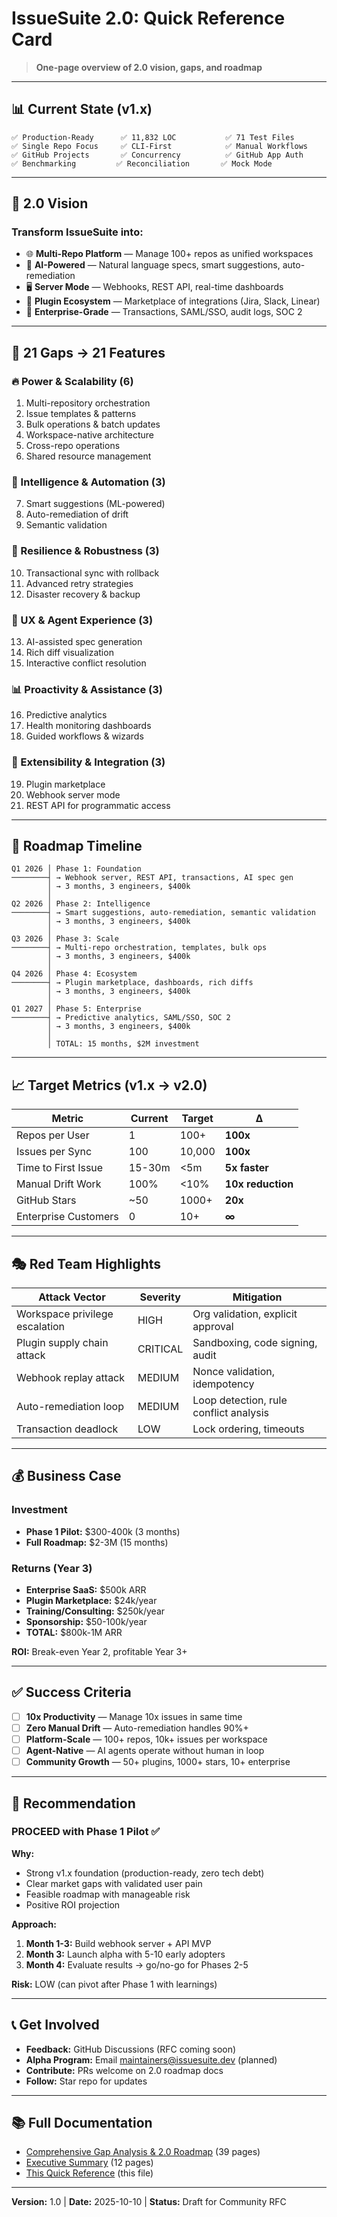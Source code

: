 # IssueSuite 2.0: Quick Reference Card

> **One-page overview of 2.0 vision, gaps, and roadmap**

---

## 📊 Current State (v1.x)

```
✅ Production-Ready      ✅ 11,832 LOC           ✅ 71 Test Files
✅ Single Repo Focus     ✅ CLI-First            ✅ Manual Workflows
✅ GitHub Projects       ✅ Concurrency          ✅ GitHub App Auth
✅ Benchmarking         ✅ Reconciliation       ✅ Mock Mode
```

---

## 🚀 2.0 Vision

### Transform IssueSuite into:

- 🌐 **Multi-Repo Platform** — Manage 100+ repos as unified workspaces
- 🤖 **AI-Powered** — Natural language specs, smart suggestions, auto-remediation
- 🖥️ **Server Mode** — Webhooks, REST API, real-time dashboards
- 🔌 **Plugin Ecosystem** — Marketplace of integrations (Jira, Slack, Linear)
- 🏢 **Enterprise-Grade** — Transactions, SAML/SSO, audit logs, SOC 2

---

## 🎯 21 Gaps → 21 Features

### 🔥 Power & Scalability (6)

1. Multi-repository orchestration
2. Issue templates & patterns
3. Bulk operations & batch updates
4. Workspace-native architecture
5. Cross-repo operations
6. Shared resource management

### 🧠 Intelligence & Automation (3)

7. Smart suggestions (ML-powered)
8. Auto-remediation of drift
9. Semantic validation

### 💪 Resilience & Robustness (3)

10. Transactional sync with rollback
11. Advanced retry strategies
12. Disaster recovery & backup

### 🤝 UX & Agent Experience (3)

13. AI-assisted spec generation
14. Rich diff visualization
15. Interactive conflict resolution

### 📊 Proactivity & Assistance (3)

16. Predictive analytics
17. Health monitoring dashboards
18. Guided workflows & wizards

### 🔌 Extensibility & Integration (3)

19. Plugin marketplace
20. Webhook server mode
21. REST API for programmatic access

---

## 📅 Roadmap Timeline

```
Q1 2026 │ Phase 1: Foundation
────────┤ → Webhook server, REST API, transactions, AI spec gen
        │ → 3 months, 3 engineers, $400k
        │
Q2 2026 │ Phase 2: Intelligence
────────┤ → Smart suggestions, auto-remediation, semantic validation
        │ → 3 months, 3 engineers, $400k
        │
Q3 2026 │ Phase 3: Scale
────────┤ → Multi-repo orchestration, templates, bulk ops
        │ → 3 months, 3 engineers, $400k
        │
Q4 2026 │ Phase 4: Ecosystem
────────┤ → Plugin marketplace, dashboards, rich diffs
        │ → 3 months, 3 engineers, $400k
        │
Q1 2027 │ Phase 5: Enterprise
────────┤ → Predictive analytics, SAML/SSO, SOC 2
        │ → 3 months, 3 engineers, $400k
        │
        │ TOTAL: 15 months, $2M investment
```

---

## 📈 Target Metrics (v1.x → v2.0)

| Metric               | Current | Target | Δ                 |
| -------------------- | ------- | ------ | ----------------- |
| Repos per User       | 1       | 100+   | **100x**          |
| Issues per Sync      | 100     | 10,000 | **100x**          |
| Time to First Issue  | 15-30m  | <5m    | **5x faster**     |
| Manual Drift Work    | 100%    | <10%   | **10x reduction** |
| GitHub Stars         | ~50     | 1000+  | **20x**           |
| Enterprise Customers | 0       | 10+    | **∞**             |

---

## 🎭 Red Team Highlights

| Attack Vector                  | Severity | Mitigation                             |
| ------------------------------ | -------- | -------------------------------------- |
| Workspace privilege escalation | HIGH     | Org validation, explicit approval      |
| Plugin supply chain attack     | CRITICAL | Sandboxing, code signing, audit        |
| Webhook replay attack          | MEDIUM   | Nonce validation, idempotency          |
| Auto-remediation loop          | MEDIUM   | Loop detection, rule conflict analysis |
| Transaction deadlock           | LOW      | Lock ordering, timeouts                |

---

## 💰 Business Case

### Investment

- **Phase 1 Pilot:** $300-400k (3 months)
- **Full Roadmap:** $2-3M (15 months)

### Returns (Year 3)

- **Enterprise SaaS:** $500k ARR
- **Plugin Marketplace:** $24k/year
- **Training/Consulting:** $250k/year
- **Sponsorship:** $50-100k/year
- **TOTAL:** $800k-1M ARR

**ROI:** Break-even Year 2, profitable Year 3+

---

## ✅ Success Criteria

- [ ] **10x Productivity** — Manage 10x issues in same time
- [ ] **Zero Manual Drift** — Auto-remediation handles 90%+
- [ ] **Platform-Scale** — 100+ repos, 10k+ issues per workspace
- [ ] **Agent-Native** — AI agents operate without human in loop
- [ ] **Community Growth** — 50+ plugins, 1000+ stars, 10+ enterprise

---

## 🚦 Recommendation

### **PROCEED** with Phase 1 Pilot ✅

**Why:**

- Strong v1.x foundation (production-ready, zero tech debt)
- Clear market gaps with validated user pain
- Feasible roadmap with manageable risk
- Positive ROI projection

**Approach:**

1. **Month 1-3:** Build webhook server + API MVP
2. **Month 3:** Launch alpha with 5-10 early adopters
3. **Month 4:** Evaluate results → go/no-go for Phases 2-5

**Risk:** LOW (can pivot after Phase 1 with learnings)

---

## 📞 Get Involved

- **Feedback:** GitHub Discussions (RFC coming soon)
- **Alpha Program:** Email maintainers@issuesuite.dev (planned)
- **Contribute:** PRs welcome on 2.0 roadmap docs
- **Follow:** Star repo for updates

---

## 📚 Full Documentation

- [Comprehensive Gap Analysis & 2.0 Roadmap](GAP_ANALYSIS_2.0_ROADMAP.md) (39 pages)
- [Executive Summary](EXECUTIVE_SUMMARY_2.0.md) (12 pages)
- [This Quick Reference](QUICK_REFERENCE_2.0.md) (this file)

---

**Version:** 1.0 | **Date:** 2025-10-10 | **Status:** Draft for Community RFC
